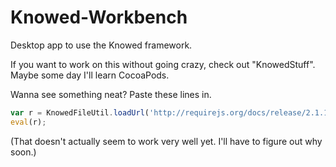 Knowed-Workbench
================

Desktop app to use the Knowed framework.

If you want to work on this without going crazy, check out "KnowedStuff". Maybe some day I'll learn CocoaPods.

Wanna see something neat?  Paste these lines in.
```javascript
var r = KnowedFileUtil.loadUrl('http://requirejs.org/docs/release/2.1.13/minified/require.js');
eval(r);
```
(That doesn't actually seem to work very well yet.  I'll have to figure out why soon.)
